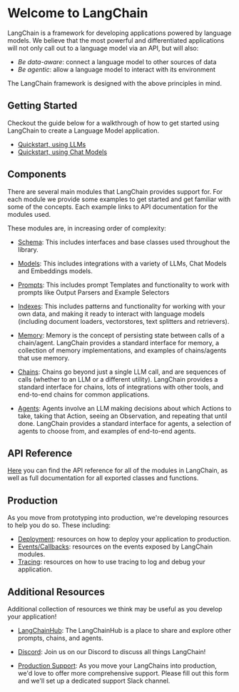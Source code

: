 # Welcome to LangChain

LangChain is a framework for developing applications powered by language models. We believe that the most powerful and differentiated applications will not only call out to a language model via an API, but will also:

- _Be data-aware_: connect a language model to other sources of data
- _Be agentic_: allow a language model to interact with its environment

The LangChain framework is designed with the above principles in mind.

## Getting Started

Checkout the guide below for a walkthrough of how to get started using LangChain to create a Language Model application.

- [Quickstart, using LLMs](./getting-started/guide-llm.mdx)
- [Quickstart, using Chat Models](./getting-started/guide-chat.mdx)

## Components

There are several main modules that LangChain provides support for. For each module we provide some examples to get started and get familiar with some of the concepts. Each example links to API documentation for the modules used.

These modules are, in increasing order of complexity:

- [Schema](./modules/schema/): This includes interfaces and base classes used throughout the library.

- [Models](./modules/models/): This includes integrations with a variety of LLMs, Chat Models and Embeddings models.

- [Prompts](./modules/prompts/): This includes prompt Templates and functionality to work with prompts like Output Parsers and Example Selectors

- [Indexes](./modules/indexes/): This includes patterns and functionality for working with your own data, and making it ready to interact with language models (including document loaders, vectorstores, text splitters and retrievers).

- [Memory](./modules/memory/): Memory is the concept of persisting state between calls of a chain/agent. LangChain provides a standard interface for memory, a collection of memory implementations, and examples of chains/agents that use memory.

- [Chains](./modules/chains/): Chains go beyond just a single LLM call, and are sequences of calls (whether to an LLM or a different utility). LangChain provides a standard interface for chains, lots of integrations with other tools, and end-to-end chains for common applications.

- [Agents](./modules/agents/): Agents involve an LLM making decisions about which Actions to take, taking that Action, seeing an Observation, and repeating that until done. LangChain provides a standard interface for agents, a selection of agents to choose from, and examples of end-to-end agents.

## API Reference

[Here](./api/) you can find the API reference for all of the modules in LangChain, as well as full documentation for all exported classes and functions.

## Production

As you move from prototyping into production, we're developing resources to help you do so.
These including:

- [Deployment](./production/deployment): resources on how to deploy your application to production.
- [Events/Callbacks](./production/callbacks): resources on the events exposed by LangChain modules.
- [Tracing](./production/tracing): resources on how to use tracing to log and debug your application.

## Additional Resources

Additional collection of resources we think may be useful as you develop your application!

- [LangChainHub](https://github.com/hwchase17/langchain-hub): The LangChainHub is a place to share and explore other prompts, chains, and agents.

- [Discord](https://discord.gg/6adMQxSpJS): Join us on our Discord to discuss all things LangChain!

- [Production Support](https://forms.gle/57d8AmXBYp8PP8tZA): As you move your LangChains into production, we'd love to offer more comprehensive support. Please fill out this form and we'll set up a dedicated support Slack channel.
